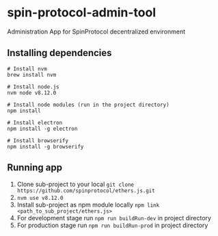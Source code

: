 # spin-protocol-admin-tool
Administration App for SpinProtocol decentralized environment

## Installing dependencies

```
# Install nvm
brew install nvm

# Install node.js
nvm node v8.12.0

# Install node modules (run in the project directory)
npm install

# Install electron
npm install -g electron

# Install browserify
npm install -g browserify

```

## Running app

1. Clone sub-project to your local `git clone https://github.com/spinprotocol/ethers.js.git`
2. `nvm use v8.12.0`
3. Install sub-project as npm module locally `npm link <path_to_sub_project/ethers.js>`
4. For development stage run `npm run buildRun-dev` in project directory
5. For production stage run `npm run buildRun-prod` in project directory
